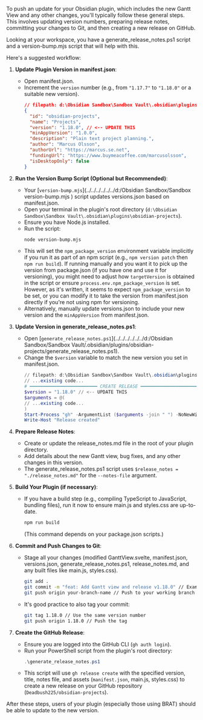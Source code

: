To push an update for your Obsidian plugin, which includes the new Gantt View and any other changes, you'll typically follow these general steps. This involves updating version numbers, preparing release notes, committing your changes to Git, and then creating a new release on GitHub.

Looking at your workspace, you have a generate_release_notes.ps1 script and a version-bump.mjs script that will help with this.

Here's a suggested workflow:

1.  **Update Plugin Version in manifest.json**:

    - Open manifest.json.
    - Increment the `version` number (e.g., from `"1.17.7"` to `"1.18.0"` or a suitable new version).
      ```json
      // filepath: d:\Obsidian Sandbox\Sandbox Vault\.obsidian\plugins\obsidian-projects\manifest.json
      {
        "id": "obsidian-projects",
        "name": "Projects",
        "version": "1.18.0", // <-- UPDATE THIS
        "minAppVersion": "1.0.0",
        "description": "Plain text project planning.",
        "author": "Marcus Olsson",
        "authorUrl": "https://marcus.se.net",
        "fundingUrl": "https://www.buymeacoffee.com/marcusolsson",
        "isDesktopOnly": false
      }
      ```

2.  **Run the Version Bump Script (Optional but Recommended)**:

    - Your [`version-bump.mjs`](../../../../../../d:/Obsidian Sandbox/Sandbox version-bump.mjs ) script updates versions.json based on manifest.json.
    - Open your terminal in the plugin's root directory (`d:\Obsidian Sandbox\Sandbox Vault\.obsidian\plugins\obsidian-projects`).
    - Ensure you have Node.js installed.
    - Run the script:
      ```bash
      node version-bump.mjs
      ```
    - This will set the `npm_package_version` environment variable implicitly if you run it as part of an npm script (e.g., `npm version patch` then `npm run build`). If running manually and you want it to pick up the version from package.json (if you have one and use it for versioning), you might need to adjust how `targetVersion` is obtained in the script or ensure `process.env.npm_package_version` is set. However, as it's written, it seems to expect `npm_package_version` to be set, or you can modify it to take the version from manifest.json directly if you're not using npm for versioning.
    - Alternatively, manually update versions.json to include your new version and the `minAppVersion` from manifest.json.

3.  **Update Version in generate_release_notes.ps1**:

    - Open [`generate_release_notes.ps1`](../../../../../../d:/Obsidian Sandbox/Sandbox Vault/.obsidian/plugins/obsidian-projects/generate_release_notes.ps1).
    - Change the `$version` variable to match the new version you set in manifest.json.
      ```powershell
      // filepath: d:\Obsidian Sandbox\Sandbox Vault\.obsidian\plugins\obsidian-projects\generate_release_notes.ps1
      // ...existing code...
      # ━━━━━━━━━━━━━━━━━━━━━━━━━ CREATE RELEASE ━━━━━━━━━━━━━━━━━━━━━━━━━ #
      $version = "1.18.0" // <-- UPDATE THIS
      $arguments = @(
      // ...existing code...
      )
      Start-Process "gh" -ArgumentList ($arguments -join " ") -NoNewWindow -Wait
      Write-Host "Release created"
      ```

4.  **Prepare Release Notes**:

    - Create or update the release_notes.md file in the root of your plugin directory.
    - Add details about the new Gantt view, bug fixes, and any other changes in this version.
    - The generate_release_notes.ps1 script uses `$release_notes = "./release_notes.md"` for the `--notes-file` argument.

5.  **Build Your Plugin (if necessary)**:

    - If you have a build step (e.g., compiling TypeScript to JavaScript, bundling files), run it now to ensure main.js and styles.css are up-to-date.
      ```bash
      npm run build
      ```
      (This command depends on your package.json scripts.)

6.  **Commit and Push Changes to Git**:

    - Stage all your changes (modified GanttView.svelte, manifest.json, versions.json, generate_release_notes.ps1, release_notes.md, and any built files like main.js, styles.css).
      ```bash
      git add .
      git commit -m "feat: Add Gantt view and release v1.18.0" // Example commit message
      git push origin your-branch-name // Push to your working branch
      ```
    - It's good practice to also tag your commit:
      ```bash
      git tag 1.18.0 // Use the same version number
      git push origin 1.18.0 // Push the tag
      ```

7.  **Create the GitHub Release**:
    - Ensure you are logged into the GitHub CLI (`gh auth login`).
    - Run your PowerShell script from the plugin's root directory:
      ```powershell
      .\generate_release_notes.ps1
      ```
    - This script will use `gh release create` with the specified version, title, notes file, and assets (`manifest.json`, main.js, styles.css) to create a new release on your GitHub repository (`Deadbush225/obsidian-projects`).

After these steps, users of your plugin (especially those using BRAT) should be able to update to the new version.
